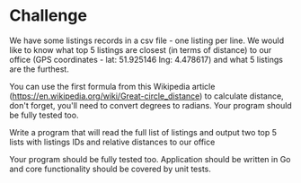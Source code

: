 # Challenge

We have some listings records in a csv file - one listing per line.
We would like to know what top 5 listings are closest (in terms of distance) to
our office (GPS coordinates - lat: 51.925146 lng: 4.478617) and what 5 listings
are the furthest.

You can use the first formula from this Wikipedia article (https://en.wikipedia.org/wiki/Great-circle_distance)
to calculate distance, don't forget, you'll need to convert degrees to radians.
Your program should be fully tested too.

Write a program that will read the full list of listings and output two top 5
lists with listings IDs and relative distances to our office

Your program should be fully tested too. Application should be written in Go and
core functionality should be covered by unit tests.
